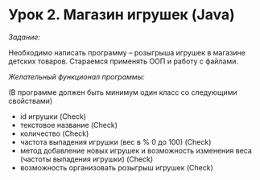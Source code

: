 # Урок 2. Магазин игрушек (Java)

*Задание:*
 
Необходимо написать программу – розыгрыша игрушек в магазине детских товаров. Стараемся применять ООП и работу с файлами.

*Желательный функционал программы:*

(В программе должен быть минимум один класс со следующими свойствами)

- id игрушки (Check)
- текстовое название (Check)
- количество (Check)
- частота выпадения игрушки (вес в % 0 до 100) (Check)
- метод добавление новых игрушек и возможность изменения веса (частоты выпадения игрушки) (Check)
- возможность организовать розыгрыш игрушек (Check)
